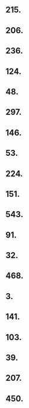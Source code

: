 ## 215. 

## 206.

## 236.

## 124.

## 48.

## 297.

## 146.

## 53.

## 224.

## 151.

## 543.


## 91.


## 32.


## 468.


## 3.


## 141.

## 103.



## 39.


## 207.

## 450.







